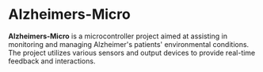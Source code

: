 # Alzheimers-Micro

**Alzheimers-Micro** is a microcontroller project aimed at assisting in monitoring and managing Alzheimer's patients' environmental conditions. The project utilizes various sensors and output devices to provide real-time feedback and interactions.

